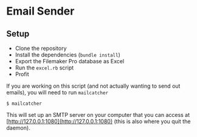 # Email Sender

## Setup

* Clone the repository
* Install the dependencies (`bundle install`)
* Export the Filemaker Pro database as Excel
* Run the `excel.rb` script
* Profit

If you are working on this script (and not actually wanting to send out emails),
you will need to run `mailcatcher`

```
$ mailcatcher
```

This will set up an SMTP server on your computer that you can access at
[http://127.0.0.1:1080](http://127.0.0.1:1080) (this is also where you quit the
daemon). 
